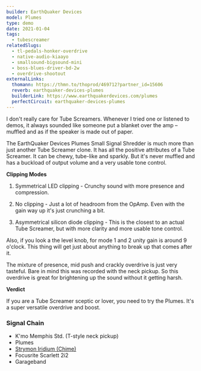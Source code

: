 ```yaml
---
builder: EarthQuaker Devices
model: Plumes
type: demo
date: 2021-01-04
tags:
  - tubescreamer
relatedSlugs:
  - tl-pedals-honker-overdrive
  - native-audio-kiaayo
  - smallsound-bigsound-mini
  - boss-blues-driver-bd-2w
  - overdrive-shootout
externalLinks:
  thomann: https://thmn.to/thoprod/469712?partner_id=15606
  reverb: earthquaker-devices-plumes
  builderLink: https://www.earthquakerdevices.com/plumes
  perfectCircuit: earthquaker-devices-plumes
---
```


I don't really care for Tube Screamers. Whenever I tried one or listened to demos, it always sounded like someone put a blanket over the amp – muffled and as if the speaker is made out of paper.

The EarthQuaker Devices Plumes Small Signal Shredder is much more than just another Tube Screamer clone. It has all the positive attributes of a Tube Screamer. It can be chewy, tube-like and sparkly. But it's never muffled and has a buckload of output volume and a very usable tone control.

**Clipping Modes**

1. Symmetrical LED clipping - Crunchy sound with more presence and compression.

2. No clipping - Just a lot of headroom from the OpAmp. Even with the gain way up it's just crunching a bit.

3. Asymmetrical silicon diode clipping - This is the closest to an actual Tube Screamer, but with more clarity and more usable tone control.

Also, if you look a the level knob, for mode 1 and 2 unity gain is around 9 o'clock. This thing will get just about anything to break up that comes after it.

The mixture of presence, mid push and crackly overdrive is just very tasteful. Bare in mind this was recorded with the neck pickup. So this overdrive is great for brightening up the sound without it getting harsh.

**Verdict**

If you are a Tube Screamer sceptic or lover, you need to try the Plumes. It's a super versatile overdrive and boost.

### Signal Chain

- K'mo Memphis Std. (T-style neck pickup)
- Plumes
- [Strymon Iridium (Chime)](/demos/strymon-iridium)
- Focusrite Scarlett 2i2
- Garageband
